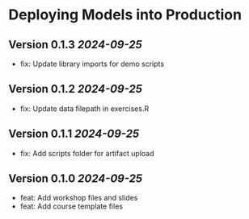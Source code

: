 # Deploying Models into Production

## Version 0.1.3 _2024-09-25_
  * fix: Update library imports for demo scripts

## Version 0.1.2 _2024-09-25_
  * fix: Update data filepath in exercises.R

## Version 0.1.1 _2024-09-25_
  * fix: Add scripts folder for artifact upload

## Version 0.1.0 _2024-09-25_
  * feat: Add workshop files and slides
  * feat: Add course template files
